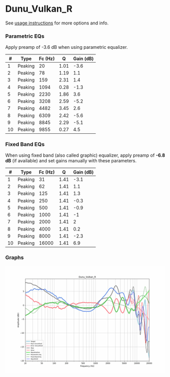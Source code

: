 # Dunu_Vulkan_R
See [usage instructions](https://github.com/jaakkopasanen/AutoEq#usage) for more options and info.

### Parametric EQs
Apply preamp of -3.6 dB when using parametric equalizer.

|   # | Type    |   Fc (Hz) |    Q |   Gain (dB) |
|-----|---------|-----------|------|-------------|
|   1 | Peaking |        20 | 1.01 |        -3.6 |
|   2 | Peaking |        78 | 1.19 |         1.1 |
|   3 | Peaking |       159 | 2.31 |         1.4 |
|   4 | Peaking |      1094 | 0.28 |        -1.3 |
|   5 | Peaking |      2230 | 1.86 |         3.6 |
|   6 | Peaking |      3208 | 2.59 |        -5.2 |
|   7 | Peaking |      4482 | 3.45 |         2.6 |
|   8 | Peaking |      6309 | 2.42 |        -5.6 |
|   9 | Peaking |      8845 | 2.29 |        -5.1 |
|  10 | Peaking |      9855 | 0.27 |         4.5 |

### Fixed Band EQs
When using fixed band (also called graphic) equalizer, apply preamp of **-6.8 dB** (if available) and set gains manually with these parameters.

|   # | Type    |   Fc (Hz) |    Q |   Gain (dB) |
|-----|---------|-----------|------|-------------|
|   1 | Peaking |        31 | 1.41 |        -3.1 |
|   2 | Peaking |        62 | 1.41 |         1.1 |
|   3 | Peaking |       125 | 1.41 |         1.3 |
|   4 | Peaking |       250 | 1.41 |        -0.3 |
|   5 | Peaking |       500 | 1.41 |        -0.9 |
|   6 | Peaking |      1000 | 1.41 |        -1   |
|   7 | Peaking |      2000 | 1.41 |         2   |
|   8 | Peaking |      4000 | 1.41 |         0.2 |
|   9 | Peaking |      8000 | 1.41 |        -2.3 |
|  10 | Peaking |     16000 | 1.41 |         6.9 |

### Graphs
![](./Dunu_Vulkan_R.png)
